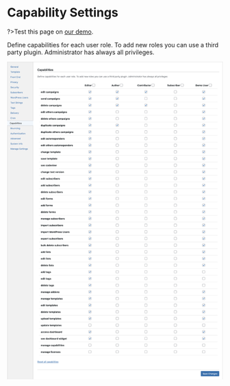 # Capability Settings

?>Test this page on [our demo](https://demo2.mailster.co/wp-admin/edit.php?post_type=newsletter&page=mailster_settings#capability).

Define capabilities for each user role. To add new roles you can use a third party plugin. Administrator has always all privileges.

![Capabilities Settings Screen](/assets/settings-capabilities.png)
